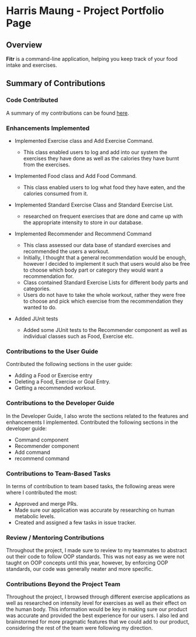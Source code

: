 # Harris Maung - Project Portfolio Page

## Overview

**Fitr** is a command-line application, helping you keep track of your food intake and exercises.

## Summary of Contributions

### Code Contributed

A summary of my contributions can be found [here](https://nus-cs2113-ay2021s1.github.io/tp-dashboard/#breakdown=true&search=&sort=groupTitle&sortWithin=title&since=2020-09-27&timeframe=commit&mergegroup=&groupSelect=groupByRepos&checkedFileTypes=docs~functional-code~test-code~other&tabOpen=true&tabType=authorship&tabAuthor=sixletters&tabRepo=AY2021S1-CS2113T-W13-2%2Ftp%5Bmaster%5D&authorshipIsMergeGroup=false&authorshipFileTypes=docs~functional-code~test-code).


### Enhancements Implemented

- Implemented Exercise class and Add Exercise Command.
    - This class enabled users to log and add into our system the exercises they have done as well as the calories they have burnt from the exercises.

- Implemented Food class and Add Food Command.
    - This class enabled users to log what food they have eaten, and the calories consumed from it.
    
- Implemented Standard Exercise Class and Standard Exercise List.
    - researched on frequent exercises that are done and came up with the appropriate intensity to store in our database.

- Implemented Recommender and Recommend Command
    - This class assessed our data base of standard exercises and recommended the users a workout.
    - Initially, I thought that a general recommendation would be enough, however I decided to implement it such that users would also be free to choose which body part or category they would want a recommendation for.
    - Class contained Standard Exercise Lists for different body parts and categories.
    - Users do not have to take the whole workout, rather they were free to choose and pick which exercise from the recommendation they wanted to do.

- Added JUnit tests
    - Added some JUnit tests to the Recommender component as well as individual classes such as Food, Exercise etc.

### Contributions to the User Guide

Contributed the following sections in the user guide:
- Adding a Food or Exercise entry
- Deleting a Food, Exercise or Goal Entry.
- Getting a recommended workout.

### Contributions to the Developer Guide

In the Developer Guide, I also wrote the sections related to the features and enhancements I implemented.
Contributed the following sections in the developer guide:
- Command component
- Recommender component
- Add command
- recommend command


### Contributions to Team-Based Tasks

In terms of contribution to team based tasks, the following areas were where I contributed the most:
- Approved and merge PRs.
- Made sure our application was accurate by researching on human metabolic levels.
- Created and assigned a few tasks in issue tracker.


### Review / Mentoring Contributions

Throughout the project, I made sure to review to my teammates to abstract out their code to follow OOP standards. This was not easy as we were not taught on OOP concepts until this year, however, by enforcing OOP standards, our code was generally neater and more specific.

### Contributions Beyond the Project Team

Throughout the project, I browsed through different exercise applications as well as researched on intensity level for exercises as well as their effect on the human body. This information would be key in making sure our product was accurate and provided the best experience for our users. I also led and brainstormed for more pragmatic features that we could add to our product, considering the rest of the team were following my direction.